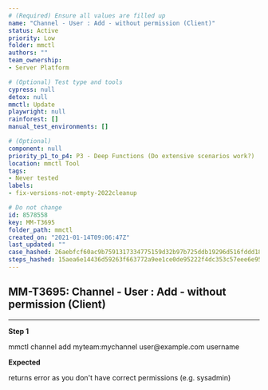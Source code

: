 ```yaml
---
# (Required) Ensure all values are filled up
name: "Channel - User : Add - without permission (Client)"
status: Active
priority: Low
folder: mmctl
authors: ""
team_ownership: 
- Server Platform

# (Optional) Test type and tools
cypress: null
detox: null
mmctl: Update
playwright: null
rainforest: []
manual_test_environments: []

# (Optional)
component: null
priority_p1_to_p4: P3 - Deep Functions (Do extensive scenarios work?)
location: mmctl Tool
tags: 
- Never tested
labels: 
- fix-versions-not-empty-2022cleanup

# Do not change
id: 8578558
key: MM-T3695
folder_path: mmctl
created_on: "2021-01-14T09:06:47Z"
last_updated: ""
case_hashed: 26aebfcf60ac9b7591317334775159d32b97b725ddb19296d516fddd18ee155bd7a8fd9d883e8d2863a51c29cf92c3ba
steps_hashed: 15aea6e14436d59263f663772a9ee1ce0de95222f4dc353c57eee6e95da7e81bfe5a9003d2420240e577a7715a2cbe2d
---
```


## MM-T3695: Channel - User : Add - without permission (Client)

---

**Step 1**

mmctl channel add myteam:mychannel user\@example.com username

**Expected**

returns error as you don't have correct permissions (e.g. sysadmin)
